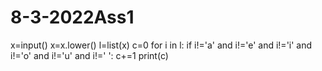 # 8-3-2022Ass1
x=input()
x=x.lower()
l=list(x)
c=0
for i  in l:
    if i!='a' and i!='e' and i!='i' and i!='o' and i!='u' and i!=' ': 
        c+=1 
print(c)
